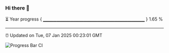 ### Hi there 👋

⏳ Year progress { ▁▁▁▁▁▁▁▁▁▁▁▁▁▁▁▁▁▁▁▁▁▁▁▁▁▁▁▁▁▁ } 1.65 %

---

⏰ Updated on Tue, 07 Jan 2025 00:23:01 GMT

![Progress Bar CI](https://github.com/liununu/liununu/workflows/Progress%20Bar%20CI/badge.svg)

